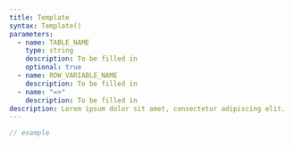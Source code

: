 ```yaml
---
title: Template
syntax: Template()
parameters:
  - name: TABLE_NAME
    type: string
    description: To be filled in
    optional: true
  - name: ROW_VARIABLE_NAME
    description: To be filled in
  - name: "=>"
    description: To be filled in
description: Lorem ipsum dolor sit amet, consectetur adipiscing elit.
---
```


```javascript
// example
```
